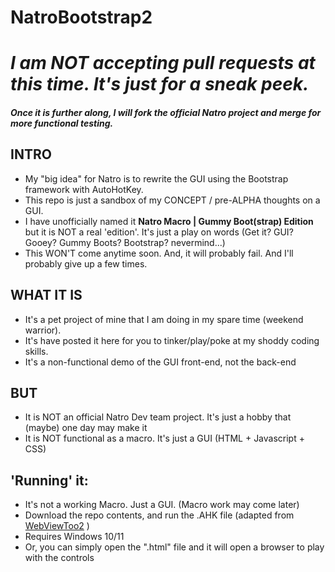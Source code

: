 # NatroBootstrap2

*I am NOT accepting pull requests at this time. It's just for a sneak peek.*
=======
##### Once it is further along, I will fork the official Natro project and merge for more functional testing.


## INTRO

* My "big idea" for Natro is to rewrite the GUI using the Bootstrap framework with AutoHotKey.
* This repo is just a sandbox of my CONCEPT / pre-ALPHA thoughts on a GUI.
* I have unofficially named it **Natro Macro | Gummy Boot(strap) Edition** but it is NOT a real 'edition'. It's just a play on words (Get it?  GUI? Gooey? Gummy Boots? Bootstrap? nevermind...)
* This WON'T come anytime soon. And, it will probably fail.  And I'll probably give up a few times.

## WHAT IT IS
* It's a pet project of mine that I am doing in my spare time (weekend warrior).
* It's have posted it here for you to tinker/play/poke at my shoddy coding skills.
* It's a non-functional demo of the GUI front-end, not the back-end

## BUT
* It is NOT an official Natro Dev team project. It's just a hobby that (maybe) one day may make it
* It is NOT functional as a macro.  It's just a GUI (HTML + Javascript + CSS)

## 'Running' it:
* It's not a working Macro. Just a GUI. (Macro work may come later)
* Download the repo contents, and run the .AHK file (adapted from [WebViewToo2](https://github.com/The-CoDingman/AHK/tree/main/v2/WebViewToo) )
* Requires Windows 10/11
* Or, you can simply open the ".html" file and it will open a browser to play with the controls
